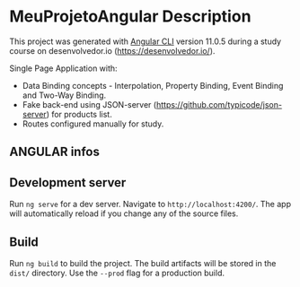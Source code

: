 # MeuProjetoAngular Description

This project was generated with [Angular CLI](https://github.com/angular/angular-cli) version 11.0.5 during a study course on desenvolvedor.io (https://desenvolvedor.io/).

Single Page Application with:
- Data Binding concepts - Interpolation, Property Binding, Event Binding and Two-Way Binding.
- Fake back-end using JSON-server (https://github.com/typicode/json-server) for products list.
- Routes configured manually for study.


## ANGULAR infos 


## Development server

Run `ng serve` for a dev server. Navigate to `http://localhost:4200/`. The app will automatically reload if you change any of the source files.

## Build

Run `ng build` to build the project. The build artifacts will be stored in the `dist/` directory. Use the `--prod` flag for a production build.



